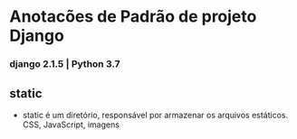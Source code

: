 # **Anotacões de Padrão de projeto Django**
### django 2.1.5 | Python 3.7


## static
 - static é um diretório, responsável por armazenar os arquivos estáticos. CSS, JavaScript, imagens